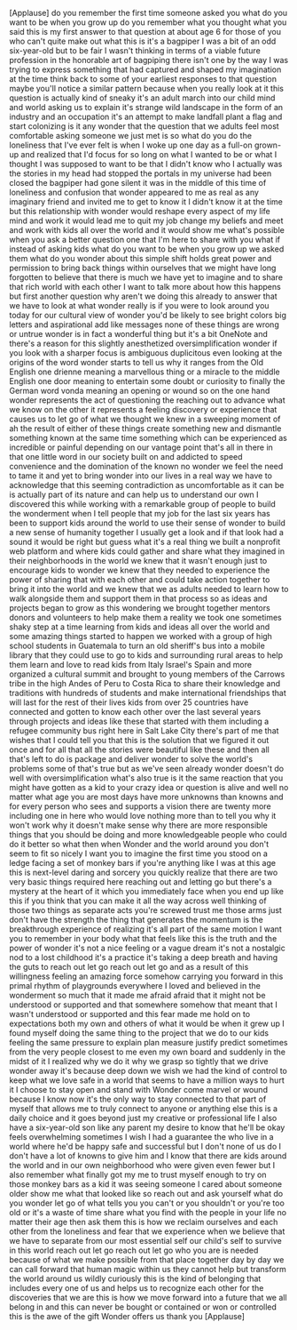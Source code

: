 
[Applause]
do you remember the first time someone
asked you what do you want to be when
you grow up do you remember what you
thought what you said this is my first
answer to that question at about age 6
for those of you who can&#39;t quite make
out what this is
it&#39;s a bagpiper I was a bit of an odd
six-year-old but to be fair I wasn&#39;t
thinking in terms of a viable future
profession in the honorable art of
bagpiping there isn&#39;t one by the way I
was trying to express something that had
captured and shaped my imagination at
the time think back to some of your
earliest responses to that question
maybe you&#39;ll notice a similar pattern
because when you really look at it this
question is actually kind of sneaky it&#39;s
an adult march into our child mind and
world asking us to explain it&#39;s strange
wild landscape in the form of an
industry and an occupation it&#39;s an
attempt to make landfall plant a flag
and start colonizing is it any wonder
that the question that we adults feel
most comfortable asking someone we just
met is so what do you do the loneliness
that I&#39;ve ever felt is when I woke up
one day as a full-on grown-up and
realized that I&#39;d focus for so long on
what I wanted to be or what I thought I
was supposed to want to be that I didn&#39;t
know who I actually was the stories in
my head had stopped the portals in my
universe had been closed the bagpiper
had gone silent it was in the middle of
this time of loneliness and confusion
that wonder appeared to me as real as
any imaginary friend and invited me to
get to know it
I didn&#39;t know it at the time but this
relationship with wonder would reshape
every aspect of my life mind and work it
would lead me to quit my job change my
beliefs and meet and work with kids all
over the world and it would show me
what&#39;s possible when you ask a better
question one that I&#39;m here to share with
you what if instead of asking kids what
do you want to be when you grow up we
asked them what do you wonder about this
simple shift holds great power and
permission to bring back things within
ourselves that we might have long
forgotten to believe that there is much
we have yet to imagine and to share that
rich world with each other I want to
talk more about how this happens but
first another question why aren&#39;t we
doing this already to answer that we
have to look at what wonder really is if
you were to look around you today for
our cultural view of wonder
you&#39;d be likely to see bright colors big
letters and aspirational add like
messages none of these things are wrong
or untrue wonder is in fact a wonderful
thing but it&#39;s a bit OneNote and there&#39;s
a reason for this slightly anesthetized
oversimplification wonder if you look
with a sharper focus is ambiguous
duplicitous even looking at the origins
of the word wonder starts to tell us why
it ranges from the Old English one
drienne meaning a marvellous thing or a
miracle to the middle English one door
meaning to entertain some doubt or
curiosity to finally the German word
vonda meaning an opening or wound so on
the one hand wonder represents the act
of questioning the reaching out to
advance what we know on the other it
represents a feeling discovery or
experience that causes us to let go of
what we thought we knew in a sweeping
moment of
ah the result of either of these things
create something new and dismantle
something known at the same time
something which can be experienced as
incredible or painful depending on our
vantage point that&#39;s all in there in
that one little word in our society
built on and addicted to speed
convenience and the domination of the
known no wonder we feel the need to tame
it and yet to bring wonder into our
lives in a real way we have to
acknowledge that this seeming
contradiction as uncomfortable as it can
be is actually part of its nature and
can help us to understand our own I
discovered this while working with a
remarkable group of people to build the
wonderment when I tell people that my
job for the last six years has been to
support kids around the world to use
their sense of wonder to build a new
sense of humanity together I usually get
a look and if that look had a sound it
would be right but guess what it&#39;s a
real thing we built a nonprofit web
platform and where kids could gather and
share what they imagined in their
neighborhoods in the world we knew that
it wasn&#39;t enough just to encourage kids
to wonder we knew that they needed to
experience the power of sharing that
with each other and could take action
together to bring it into the world and
we knew that we as adults needed to
learn how to walk alongside them and
support them in that process so as ideas
and projects began to grow as this
wondering we brought together mentors
donors and volunteers to help make them
a reality we took one sometimes shaky
step at a time learning from kids and
ideas all over the world and some
amazing things started to happen we
worked with a group of high school
students in Guatemala to turn an old
sheriff&#39;s bus into a mobile library that
they could use to go to
kids and surrounding rural areas to help
them learn and love to read kids from
Italy
Israel&#39;s Spain and more organized a
cultural summit and brought to young
members of the Carrows tribe in the high
Andes of Peru to Costa Rica to share
their knowledge and traditions with
hundreds of students and make
international friendships that will last
for the rest of their lives
kids from over 25 countries have
connected and gotten to know each other
over the last several years through
projects and ideas like these that
started with them including a refugee
community bus right here in Salt Lake
City there&#39;s part of me that wishes that
I could tell you that this is the
solution that we figured it out once and
for all that all the stories were
beautiful like these and then all that&#39;s
left to do is package and deliver wonder
to solve the world&#39;s problems some of
that&#39;s true but as we&#39;ve seen already
wonder doesn&#39;t do well with
oversimplification what&#39;s also true is
it the same reaction that you might have
gotten as a kid to your crazy idea or
question is alive and well
no matter what age you are most days
have more unknowns than knowns and for
every person who sees and supports a
vision there are twenty more including
one in here who would love nothing more
than to tell you why it won&#39;t work why
it doesn&#39;t make sense why there are more
responsible things that you should be
doing and more knowledgeable people who
could do it better so what then when
Wonder and the world around you don&#39;t
seem to fit so nicely I want you to
imagine the first time you stood on a
ledge facing a set of monkey bars if
you&#39;re anything like I was at this age
this is next-level daring and sorcery
you quickly realize that there are two
very basic things required here reaching
out and letting go but there&#39;s a mystery
at the heart of it which you immediately
face when you end up like this if you
think that you can make it all the way
across well thinking of those two things
as separate acts you&#39;re screwed
trust me those arms just don&#39;t have the
strength the thing that generates the
momentum is the breakthrough experience
of realizing it&#39;s all part of the same
motion I want you to remember in your
body what that feels like this is the
truth and the power of wonder it&#39;s not a
nice feeling or a vague dream it&#39;s not a
nostalgic nod to a lost childhood it&#39;s a
practice it&#39;s taking a deep breath and
having the guts to reach out let go
reach out let go and as a result of this
willingness feeling an amazing force
somehow carrying you forward in this
primal rhythm of playgrounds everywhere
I loved and believed in the wonderment
so much that it made me afraid afraid
that it might not be understood or
supported and that somewhere somehow
that meant that I wasn&#39;t understood or
supported and this fear made me hold on
to expectations both my own and others
of what it would be when it grew up I
found myself doing the same thing to the
project that we do to our kids feeling
the same pressure to explain plan
measure justify predict sometimes from
the very people closest to me even my
own board and suddenly in the midst of
it I realized why we do it why we grasp
so tightly that we drive wonder away
it&#39;s because deep down we wish we had
the kind of control to keep what we love
safe in a world that seems to have a
million ways to hurt it I choose to stay
open and stand with Wonder come marvel
or wound because I know now it&#39;s the
only way to stay connected to that part
of myself that allows me to truly
connect to anyone or anything else this
is a daily choice and it goes beyond
just my creative or professional life I
also have a six-year-old son like any
parent my desire to know that he&#39;ll be
okay
feels overwhelming sometimes I wish I
had a guarantee the who live in a world
where he&#39;d be happy safe and successful
but I don&#39;t none of us do I don&#39;t have a
lot of knowns to give him and I know
that there are kids around the world and
in our own neighborhood who were given
even fewer but I also remember what
finally got my me to trust myself enough
to try on those monkey bars as a kid it
was seeing someone I cared about someone
older show me what that looked like
so reach out and ask yourself what do
you wonder let go of what tells you you
can&#39;t or you shouldn&#39;t or you&#39;re too old
or it&#39;s a waste of time share what you
find with the people in your life no
matter their age then ask them this is
how we reclaim ourselves and each other
from the loneliness and fear that we
experience when we believe that we have
to separate from our most essential self
our child&#39;s self to survive in this
world reach out let go reach out let go
who you are is needed because of what we
make possible from that place
together day by day we can call forward
that human magic within us they cannot
help but transform the world around us
wildly curiously this is the kind of
belonging that includes every one of us
and helps us to recognize each other for
the discoveries that we are this is how
we move forward into a future that we
all belong in and this can never be
bought or contained or won or controlled
this is the awe of the gift Wonder
offers us thank you
[Applause]
